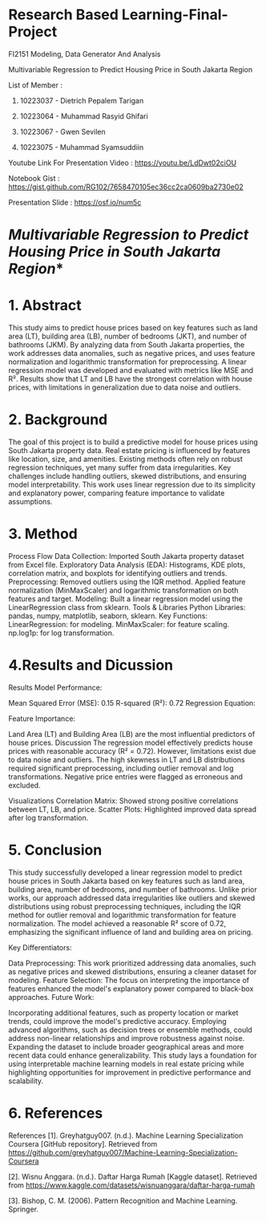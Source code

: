 # Research Based Learning-Final-Project
FI2151 Modeling, Data Generator And Analysis

Multivariable Regression to Predict Housing Price in South Jakarta Region

List of Member :

1. 10223037 - Dietrich Pepalem Tarigan

2. 10223064 - Muhammad Rasyid Ghifari

3. 10223067 - Gwen Sevilen

4. 10223075 - Muhammad Syamsuddiin

Youtube Link For Presentation Video : https://youtu.be/LdDwt02ciOU

Notebook Gist : https://gist.github.com/RG102/7658470105ec36cc2ca0609ba2730e02

Presentation Slide : https://osf.io/num5c 

# *Multivariable Regression to Predict Housing Price in South Jakarta Region**

# 1. Abstract
This study aims to predict house prices based on key features such as land area (LT), building area (LB), number of bedrooms (JKT), and number of bathrooms (JKM). By analyzing data from South Jakarta properties, the work addresses data anomalies, such as negative prices, and uses feature normalization and logarithmic transformation for preprocessing. A linear regression model was developed and evaluated with metrics like MSE and R². Results show that LT and LB have the strongest correlation with house prices, with limitations in generalization due to data noise and outliers.

# 2. Background
The goal of this project is to build a predictive model for house prices using South Jakarta property data. Real estate pricing is influenced by features like location, size, and amenities. Existing methods often rely on robust regression techniques, yet many suffer from data irregularities. Key challenges include handling outliers, skewed distributions, and ensuring model interpretability. This work uses linear regression due to its simplicity and explanatory power, comparing feature importance to validate assumptions.

# 3. Method
Process Flow
Data Collection: Imported South Jakarta property dataset from Excel file.
Exploratory Data Analysis (EDA): Histograms, KDE plots, correlation matrix, and boxplots for identifying outliers and trends.
Preprocessing:
Removed outliers using the IQR method.
Applied feature normalization (MinMaxScaler) and logarithmic transformation on both features and target.
Modeling: Built a linear regression model using the LinearRegression class from sklearn.
Tools & Libraries
Python Libraries: pandas, numpy, matplotlib, seaborn, sklearn.
Key Functions:
LinearRegression: for modeling.
MinMaxScaler: for feature scaling.
np.log1p: for log transformation.
# 4.Results and Dicussion
Results
Model Performance:

Mean Squared Error (MSE): 0.15
R-squared (R²): 0.72
Regression Equation:


Feature Importance:

Land Area (LT) and Building Area (LB) are the most influential predictors of house prices.
Discussion
The regression model effectively predicts house prices with reasonable accuracy (R² = 0.72). However, limitations exist due to data noise and outliers. The high skewness in LT and LB distributions required significant preprocessing, including outlier removal and log transformations. Negative price entries were flagged as erroneous and excluded.

Visualizations
Correlation Matrix: Showed strong positive correlations between LT, LB, and price.
Scatter Plots: Highlighted improved data spread after log transformation.
# 5. Conclusion
This study successfully developed a linear regression model to predict house prices in South Jakarta based on key features such as land area, building area, number of bedrooms, and number of bathrooms. Unlike prior works, our approach addressed data irregularities like outliers and skewed distributions using robust preprocessing techniques, including the IQR method for outlier removal and logarithmic transformation for feature normalization. The model achieved a reasonable R² score of 0.72, emphasizing the significant influence of land and building area on pricing.

Key Differentiators:

Data Preprocessing: This work prioritized addressing data anomalies, such as negative prices and skewed distributions, ensuring a cleaner dataset for modeling.
Feature Selection: The focus on interpreting the importance of features enhanced the model's explanatory power compared to black-box approaches.
Future Work:

Incorporating additional features, such as property location or market trends, could improve the model's predictive accuracy.
Employing advanced algorithms, such as decision trees or ensemble methods, could address non-linear relationships and improve robustness against noise.
Expanding the dataset to include broader geographical areas and more recent data could enhance generalizability.
This study lays a foundation for using interpretable machine learning models in real estate pricing while highlighting opportunities for improvement in predictive performance and scalability.

# 6. References
References
[1]. Greyhatguy007. (n.d.). Machine Learning Specialization Coursera [GitHub repository]. Retrieved from https://github.com/greyhatguy007/Machine-Learning-Specialization-Coursera

[2]. Wisnu Anggara. (n.d.). Daftar Harga Rumah [Kaggle dataset]. Retrieved from https://www.kaggle.com/datasets/wisnuanggara/daftar-harga-rumah

[3]. Bishop, C. M. (2006). Pattern Recognition and Machine Learning. Springer.
